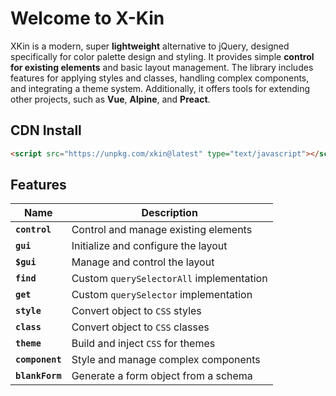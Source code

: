# Welcome to **X-Kin**

XKin is a modern, super **lightweight** alternative to jQuery, designed specifically for color palette design and styling. It provides simple **control for existing elements** and basic layout management. The library includes features for applying styles and classes, handling complex components, and integrating a theme system. Additionally, it offers tools for extending other projects, such as **Vue**, **Alpine**, and **Preact**.

## CDN Install

```html
<script src="https://unpkg.com/xkin@latest" type="text/javascript"></script>
```

## Features

| Name            | Description                              |
| --------------- | ---------------------------------------- |
| **`control`**   | Control and manage existing elements     |
| **`gui`**       | Initialize and configure the layout      |
| **`$gui`**      | Manage and control the layout            |
| **`find`**      | Custom `querySelectorAll` implementation |
| **`get`**       | Custom `querySelector` implementation    |
| **`style`**     | Convert object to `CSS` styles           |
| **`class`**     | Convert object to `CSS` classes          |
| **`theme`**     | Build and inject `CSS` for themes        |
| **`component`** | Style and manage complex components      |
| **`blankForm`** | Generate a form object from a schema     |
